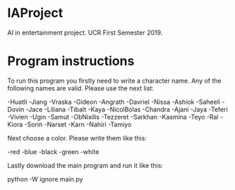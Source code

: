 # IAProject
AI in entertainment project. UCR First Semester 2019.

# Program instructions
To run this program you firstly need to write a character name. Any of the following names are valid.
Please use the next list:

-Huatli
-Jiang
-Vraska
-Gideon
-Angrath
-Davriel
-Nissa
-Ashiok
-Saheeli
-Dovin
-Jace
-Liliana
-Tibalt
-Kaya
-NicolBolas
-Chandra
-Ajani
-Jaya
-Teferi
-Vivien
-Ugin
-Samut
-ObNixilis
-Tezzeret
-Sarkhan
-Kasmina
-Teyo
-Ral
-Kiora
-Sorin
-Narset
-Karn
-Nahiri
-Tamiyo

Next choose a color. Please write them like this:

-red
-blue
-black
-green
-white

Lastly download the main program and run it like this:

python -W ignore main.py

